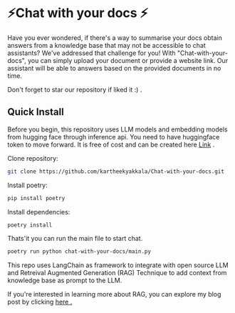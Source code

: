 # ⚡Chat with your docs ⚡

Have you ever wondered, if there's a way to summarise your docs obtain answers from a knowledge base that may not be accessible to chat assistants? We've addressed that challenge for you! With "Chat-with-your-docs", you can simply upload your document or provide a website link. Our assistant will be able to answers based on the provided documents in no time. 

Don't forget to star our repository if liked it :) .

## Quick Install

Before you begin, this repository uses LLM models and embedding models from hugging face through inference api. You need to have huggingface token to move forward. It is free of cost and can be created here [Link](https://huggingface.co/settings/tokens) .


Clone repository:
```bash
git clone https://github.com/kartheekyakkala/Chat-with-your-docs.git
```

Install poetry:
```bash
pip install poetry
```

Install dependencies:
```bash
poetry install
```
Thats'it you can run the main file to start chat.
```bash
poetry run python chat-with-your-docs/main.py
```

This repo uses LangChain as framework to integrate with open source LLM and Retreival Augmented Generation (RAG) Technique to add context from knowledge base as prompt to the LLM.

If you're interested in learning more about RAG, you can explore my blog post by clicking [here .](https://medium.com/@yakkalakartheek/retrieval-augmented-generation-rag-using-open-source-llms-805184b0fe58)

